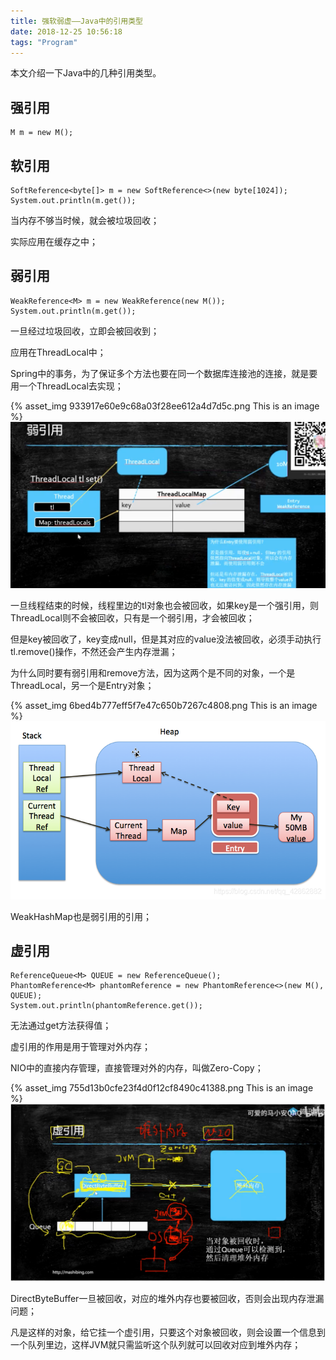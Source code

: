 ```yaml
---
title: 强软弱虚——Java中的引用类型
date: 2018-12-25 10:56:18
tags: "Program"
---
```


本文介绍一下Java中的几种引用类型。
<!--more-->

## 强引用

```
M m = new M();
```

 

## 软引用

```
SoftReference<byte[]> m = new SoftReference<>(new byte[1024]);
System.out.println(m.get());
```

当内存不够当时候，就会被垃圾回收；

实际应用在缓存之中；

 

## 弱引用

```
WeakReference<M> m = new WeakReference(new M());
System.out.println(m.get());
```

一旦经过垃圾回收，立即会被回收到；

应用在ThreadLocal中；

Spring中的事务，为了保证多个方法也要在同一个数据库连接池的连接，就是要用一个ThreadLocal去实现；


{% asset_img 933917e60e9c68a03f28ee612a4d7d5c.png This is an image %}
![](java-reference/933917e60e9c68a03f28ee612a4d7d5c.png)


一旦线程结束的时候，线程里边的tl对象也会被回收，如果key是一个强引用，则ThreadLocal则不会被回收，只有是一个弱引用，才会被回收；

 

但是key被回收了，key变成null，但是其对应的value没法被回收，必须手动执行tl.remove()操作，不然还会产生内存泄漏；

 

为什么同时要有弱引用和remove方法，因为这两个是不同的对象，一个是ThreadLocal，另一个是Entry对象；


{% asset_img 6bed4b777eff5f7e47c650b7267c4808.png This is an image %}
![](java-reference/6bed4b777eff5f7e47c650b7267c4808.png)


 

 

WeakHashMap也是弱引用的引用；

 

## 虚引用

```
ReferenceQueue<M> QUEUE = new ReferenceQueue();
PhantomReference<M> phantomReference = new PhantomReference<>(new M(), QUEUE);
System.out.println(phantomReference.get());
```

无法通过get方法获得值；

虚引用的作用是用于管理对外内存；

NIO中的直接内存管理，直接管理对外的内存，叫做Zero-Copy；


{% asset_img 755d13b0cfe23f4d0f12cf8490c41388.png This is an image %}
![](java-reference/755d13b0cfe23f4d0f12cf8490c41388.png)



DirectByteBuffer一旦被回收，对应的堆外内存也要被回收，否则会出现内存泄漏问题；

凡是这样的对象，给它挂一个虚引用，只要这个对象被回收，则会设置一个信息到一个队列里边，这样JVM就只需监听这个队列就可以回收对应到堆外内存；
